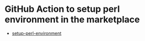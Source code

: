 # GitHub Action to setup perl environment in the marketplace

* [setup-perl-environment](https://github.com/marketplace/actions/setup-perl-environment)


